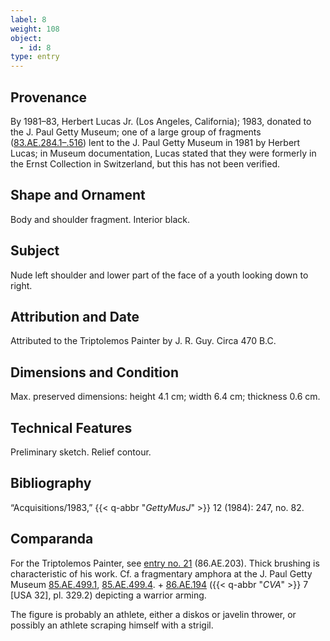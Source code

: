 ```yaml
---
label: 8
weight: 108
object:
  - id: 8
type: entry
---
```


## Provenance

By 1981–83, Herbert Lucas Jr. (Los Angeles, California); 1983, donated to the J. Paul Getty Museum; one of a large group of fragments ([83.AE.284.1](http://www.getty.edu/art/collection/objects/27514/)[–.516](http://www.getty.edu/art/collection/objects/124397/)) lent to the J. Paul Getty Museum in 1981 by Herbert Lucas; in Museum documentation, Lucas stated that they were formerly in the Ernst Collection in Switzerland, but this has not been verified.

## Shape and Ornament

Body and shoulder fragment. Interior black.

## Subject

Nude left shoulder and lower part of the face of a youth looking down to right.

## Attribution and Date

Attributed to the Triptolemos Painter by J. R. Guy. Circa 470 B.C.

## Dimensions and Condition

Max. preserved dimensions: height 4.1 cm; width 6.4 cm; thickness 0.6 cm.

## Technical Features

Preliminary sketch. Relief contour.

## Bibliography

“Acquisitions/1983,” {{< q-abbr "*GettyMusJ*" >}} 12 (1984): 247, no. 82.

## Comparanda

For the Triptolemos Painter, see [entry no. 21](/catalogue/21/) (86.AE.203). Thick brushing is characteristic of his work. Cf. a fragmentary amphora at the J. Paul Getty Museum [85.AE.499.1](http://www.getty.edu/art/collection/objects/11588/), [85.AE.499.4](http://www.getty.edu/art/collection/objects/11591/). + [86.AE.194](http://www.getty.edu/art/collection/objects/11938/) ({{< q-abbr "*CVA*" >}} 7 [USA 32], pl. 329.2) depicting a warrior arming.

The figure is probably an athlete, either a diskos or javelin thrower, or possibly an athlete scraping himself with a strigil.
